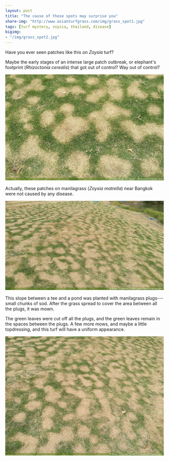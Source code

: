 ```yaml
---
layout: post
title: "The cause of these spots may surprise you"
share-img: "http://www.asianturfgrass.com/img/grass_spot1.jpg"
tags: [turf mystery, zoysia, thailand, disease]
bigimg:
- "/img/grass_spot2.jpg" 
---
```


Have you ever seen patches like this on *Zoysia* turf? 

Maybe the early stages of an intense large patch outbreak, or elephant's footprint (*Rhizoctonia cerealis*) that got out of control? Way out of control?

![patches on zoysia turf](/img/grass_spot1.jpg)

Actually, these patches on manilagrass (*Zoysia matrella*) near Bangkok were not caused by any disease.

![more patches on zoysia turf tee slope](/img/grass_spot2.jpg)

This slope between a tee and a pond was planted with manilagrass plugs---small chunks of sod. After the grass spread to cover the area between all the plugs, it was mown. 

The green leaves were cut off all the plugs, and the green leaves remain in the spaces between the plugs. A few more mows, and maybe a little topdressing, and this turf will have a uniform appearance.

![tan patches on a zoysia turf](/img/grass_spot3.jpg)


